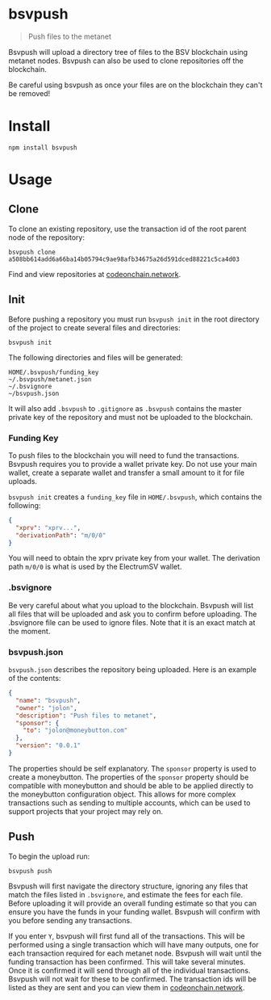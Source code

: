 # bsvpush
> Push files to the metanet

Bsvpush will upload a directory tree of files to the BSV blockchain using metanet nodes. Bsvpush can also be used to clone repositories off the blockchain.

Be careful using bsvpush as once your files are on the blockchain they can't be removed!

# Install

```
npm install bsvpush
```

# Usage

## Clone
To clone an existing repository, use the transaction id of the root parent node of the repository:

```
bsvpush clone a508bb614add6a66ba14b05794c9ae98afb34675a26d591dced88221c5ca4d03
```

Find and view repositories at [codeonchain.network](https://codeonchain.network).

## Init

Before pushing a repository you must run ```bsvpush init``` in the root directory of the project to create several files and directories:

```
bsvpush init
```

The following directories and files will be generated:

```
HOME/.bsvpush/funding_key
~/.bsvpush/metanet.json
~/.bsvignore
~/bsvpush.json
```

It will also add ```.bsvpush``` to ```.gitignore``` as ```.bsvpush``` contains the master private key of the repository and must not be uploaded to the blockchain.

### Funding Key

To push files to the blockchain you will need to fund the transactions. Bsvpush requires you to provide a wallet private key. Do not use your main wallet, create a separate wallet and transfer a small amount to it for file uploads.

```bsvpush init``` creates a ```funding_key``` file in ```HOME/.bsvpush```, which contains the following:

```json
{
  "xprv": "xprv...",
  "derivationPath": "m/0/0"
}
```

You will need to obtain the xprv private key from your wallet. The derivation path ```m/0/0``` is what is used by the ElectrumSV wallet.

### .bsvignore

Be very careful about what you upload to the blockchain. Bsvpush will list all files that will be uploaded and ask you to confirm before uploading. The .bsvignore file can be used to ignore files. Note that it is an exact match at the moment.

### bsvpush.json

```bsvpush.json``` describes the repository being uploaded. Here is an example of the contents:

```json
{
  "name": "bsvpush",
  "owner": "jolon",
  "description": "Push files to metanet",
  "sponsor": {
    "to": "jolon@moneybutton.com"
  },
  "version": "0.0.1"
}
```

The properties should be self explanatory. The ```sponsor``` property is used to create a moneybutton. The properties of the ```sponsor``` property should be compatible with moneybutton and should be able to be applied directly to the moneybutton configuration object. This allows for more complex transactions such as sending to multiple accounts, which can be used to support projects that your project may rely on.

## Push

To begin the upload run:

```
bsvpush push
```

Bsvpush will first navigate the directory structure, ignoring any files that match the files listed in ```.bsvignore```, and estimate the fees for each file. Before uploading it will provide an overall funding estimate so that you can ensure you have the funds in your funding wallet. Bsvpush will confirm with you before sending any transactions.

If you enter ```Y```, bsvpush will first fund all of the transactions. This will be performed using a single transaction which will have many outputs, one for each transaction required for each metanet node. Bsvpush will wait until the funding transaction has been confirmed. This will take several minutes. Once it is confirmed it will send through all of the individual transactions. Bsvpush will not wait for these to be confirmed. The transaction ids will be listed as they are sent and you can view them in [codeonchain.network](https://codeonchain.network).

